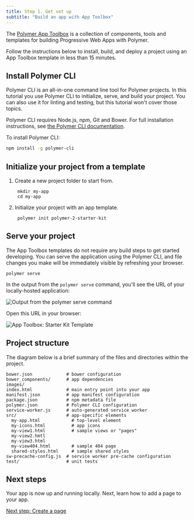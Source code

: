 ```yaml
---
title: Step 1. Get set up
subtitle: "Build an app with App Toolbox"
---
```


<!-- toc -->

The [Polymer App Toolbox][toolbox] is a collection of components, tools and
templates for building Progressive Web Apps with Polymer.

Follow the instructions below to install, build, and deploy a project using an
App Toolbox template in less than 15 minutes.

## Install Polymer CLI

Polymer CLI is an all-in-one command line tool for Polymer projects. In this tutorial you use 
Polymer CLI to initialize, serve, and build your project. You can also use it for linting and 
testing, but this tutorial won't cover those topics.

Polymer CLI requires Node.js, npm, Git and Bower. For full installation instructions, see [the 
Polymer CLI documentation](/{{{polymer_version_dir}}}/docs/tools/polymer-cli).

To install Polymer CLI:

   ```bash
   npm install -g polymer-cli
   ```

## Initialize your project from a template

1. Create a new project folder to start from.

        mkdir my-app
        cd my-app

1. Initialize your project with an app template.

        polymer init polymer-2-starter-kit

## Serve your project

The App Toolbox templates do not require any build steps to get started
developing.  You can serve the application using the Polymer CLI, and
file changes you make will be immediately visible by refreshing
your browser.

    polymer serve

In the output from the `polymer serve` command, you'll see the URL of your locally-hosted 
application:

![Output from the polymer serve command](/images/2.0/toolbox/polymer-serve-output.png)

Open this URL in your browser:

![App Toolbox: Starter Kit Template](/images/2.0/toolbox/starter-kit-template.png)

## Project structure

The diagram below is a brief summary of the files and directories within
the project.

```text
bower.json             # bower configuration
bower_components/      # app dependencies
images/
index.html             # main entry point into your app
manifest.json          # app manifest configuration
package.json           # npm metadata file
polymer.json           # Polymer CLI configuration
service-worker.js      # auto-generated service worker
src/                   # app-specific elements
  my-app.html            # top-level element
  my-icons.html          # app icons
  my-view1.html          # sample views or "pages"
  my-view2.hmtl
  my-view3.html
  my-view404.html        # sample 404 page
  shared-styles.html     # sample shared styles
sw-precache-config.js  # service worker pre-cache configuration
test/                  # unit tests
```

## Next steps

Your app is now up and running locally. Next, learn how to add
a page to your app.

<a class="blue-button"
    href="create-a-page">Next step: Create a page</a>

[toolbox]: /2.0/toolbox/
[md]: http://www.google.com/design/spec/material-design/introduction.html
